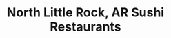 ---
layout: city
title: North Little Rock, AR Sushi Restaurants
permalink: /arkansas/north-little-rock/
stateAbbr: AR
stateName: Arkansas
cityName: North Little Rock

---